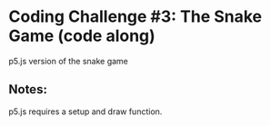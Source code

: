 # Coding Challenge #3: The Snake Game (code along)

p5.js version of the snake game


## Notes:
p5.js requires a setup and draw function.
